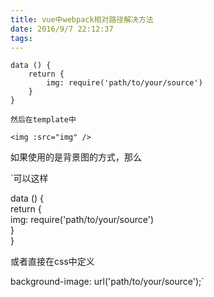 ```yaml
---
title: vue中webpack相对路径解决方法
date: 2016/9/7 22:12:37
tags:
---
```


    
    
    data () {
        return {
            img: require('path/to/your/source')
        }
    }
    
    然后在template中
    
    <img :src="img" />
    

如果使用的是背景图的方式，那么

`可以这样  
  
data () {  
    return {  
        img: require('path/to/your/source')  
    }  
}  
  
<div :style="{backgroundImage: 'url(' + img + ')'}"></div>  
  
或者直接在css中定义  
  
background-image: url('path/to/your/source');`
